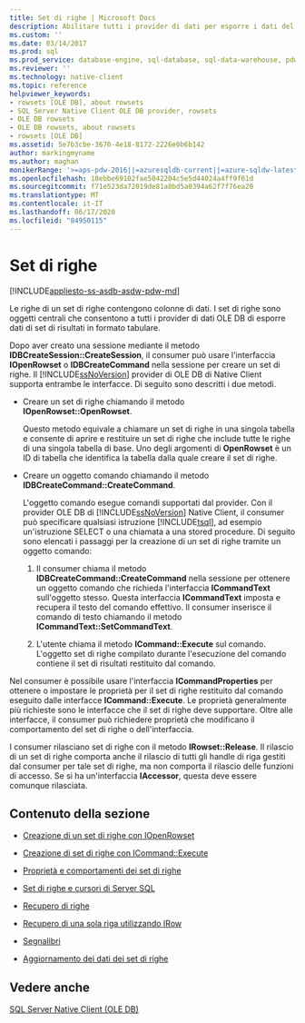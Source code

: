 ```yaml
---
title: Set di righe | Microsoft Docs
description: Abilitare tutti i provider di dati per esporre i dati del set di risultati in formato tabulare. In OLE DB utilizzare la funzionalità set di righe, ovvero un set di righe contenente colonne di dati.
ms.custom: ''
ms.date: 03/14/2017
ms.prod: sql
ms.prod_service: database-engine, sql-database, sql-data-warehouse, pdw
ms.reviewer: ''
ms.technology: native-client
ms.topic: reference
helpviewer_keywords:
- rowsets [OLE DB], about rowsets
- SQL Server Native Client OLE DB provider, rowsets
- OLE DB rowsets
- OLE DB rowsets, about rowsets
- rowsets [OLE DB]
ms.assetid: 5e7b3cbe-3670-4e18-8172-2226e0b6b142
author: markingmyname
ms.author: maghan
monikerRange: '>=aps-pdw-2016||=azuresqldb-current||=azure-sqldw-latest||>=sql-server-2016||=sqlallproducts-allversions||>=sql-server-linux-2017||=azuresqldb-mi-current'
ms.openlocfilehash: 18ebbe69102fae5042204c5e5d44024a4ff9f01d
ms.sourcegitcommit: f71e523da72019de81a8bd5a0394a62f7f76ea20
ms.translationtype: MT
ms.contentlocale: it-IT
ms.lasthandoff: 06/17/2020
ms.locfileid: "84950115"
---
```

# <a name="rowsets"></a>Set di righe
[!INCLUDE[appliesto-ss-asdb-asdw-pdw-md](../../includes/appliesto-ss-asdb-asdw-pdw-md.md)]

  Le righe di un set di righe contengono colonne di dati. I set di righe sono oggetti centrali che consentono a tutti i provider di dati OLE DB di esporre dati di set di risultati in formato tabulare.  
  
 Dopo aver creato una sessione mediante il metodo **IDBCreateSession::CreateSession**, il consumer può usare l'interfaccia **IOpenRowset** o **IDBCreateCommand** nella sessione per creare un set di righe. Il [!INCLUDE[ssNoVersion](../../includes/ssnoversion-md.md)] provider di OLE DB di Native Client supporta entrambe le interfacce. Di seguito sono descritti i due metodi.  
  
-   Creare un set di righe chiamando il metodo **IOpenRowset::OpenRowset**.  
  
     Questo metodo equivale a chiamare un set di righe in una singola tabella e consente di aprire e restituire un set di righe che include tutte le righe di una singola tabella di base. Uno degli argomenti di **OpenRowset** è un ID di tabella che identifica la tabella dalla quale creare il set di righe.  
  
-   Creare un oggetto comando chiamando il metodo **IDBCreateCommand::CreateCommand**.  
  
     L'oggetto comando esegue comandi supportati dal provider. Con il provider OLE DB di [!INCLUDE[ssNoVersion](../../includes/ssnoversion-md.md)] Native Client, il consumer può specificare qualsiasi istruzione [!INCLUDE[tsql](../../includes/tsql-md.md)], ad esempio un'istruzione SELECT o una chiamata a una stored procedure. Di seguito sono elencati i passaggi per la creazione di un set di righe tramite un oggetto comando:  
  
    1.  Il consumer chiama il metodo **IDBCreateCommand::CreateCommand** nella sessione per ottenere un oggetto comando che richieda l'interfaccia **ICommandText** sull'oggetto stesso. Questa interfaccia **ICommandText** imposta e recupera il testo del comando effettivo. Il consumer inserisce il comando di testo chiamando il metodo **ICommandText::SetCommandText**.  
  
    2.  L'utente chiama il metodo **ICommand::Execute** sul comando. L'oggetto set di righe compilato durante l'esecuzione del comando contiene il set di risultati restituito dal comando.  
  
 Nel consumer è possibile usare l'interfaccia **ICommandProperties** per ottenere o impostare le proprietà per il set di righe restituito dal comando eseguito dalle interfacce **ICommand::Execute**. Le proprietà generalmente più richieste sono le interfacce che il set di righe deve supportare. Oltre alle interfacce, il consumer può richiedere proprietà che modificano il comportamento del set di righe o dell'interfaccia.  
  
 I consumer rilasciano set di righe con il metodo **IRowset::Release**. Il rilascio di un set di righe comporta anche il rilascio di tutti gli handle di riga gestiti dal consumer per tale set di righe, ma non comporta il rilascio delle funzioni di accesso. Se si ha un'interfaccia **IAccessor**, questa deve essere comunque rilasciata.  
  
## <a name="in-this-section"></a>Contenuto della sezione  
  
-   [Creazione di un set di righe con IOpenRowset](../../relational-databases/native-client-ole-db-rowsets/creating-a-rowset-with-iopenrowset.md)  
  
-   [Creazione di set di righe con ICommand::Execute](../../relational-databases/native-client-ole-db-rowsets/creating-rowsets-with-icommand-execute.md)  
  
-   [Proprietà e comportamenti dei set di righe](../../relational-databases/native-client-ole-db-rowsets/rowset-properties-and-behaviors.md)  
  
-   [Set di righe e cursori di Server SQL](../../relational-databases/native-client-ole-db-rowsets/rowsets-and-sql-server-cursors.md)  
  
-   [Recupero di righe](../../relational-databases/native-client-ole-db-rowsets/fetching-rows.md)  
  
-   [Recupero di una sola riga utilizzando IRow](../../relational-databases/native-client-ole-db-rowsets/fetching-a-single-row-with-irow.md)  
  
-   [Segnalibri](../../relational-databases/native-client-ole-db-rowsets/bookmarks.md)  
  
-   [Aggiornamento dei dati dei set di righe](../../relational-databases/native-client-ole-db-rowsets/updating-data-in-rowsets.md)  
  
## <a name="see-also"></a>Vedere anche  
 [SQL Server Native Client &#40;OLE DB&#41;](../../relational-databases/native-client/ole-db/sql-server-native-client-ole-db.md)  
  
  
